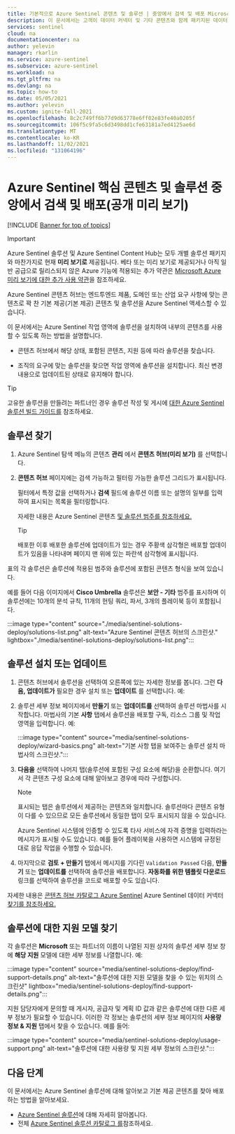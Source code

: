 ```yaml
---
title: 기본적으로 Azure Sentinel 콘텐츠 및 솔루션 | 중앙에서 검색 및 배포 Microsoft Docs
description: 이 문서에서는 고객이 데이터 커넥터 및 기타 콘텐츠와 함께 패키지된 데이터 분석 도구를 쉽게 찾고 배포할 수 있는 방법을 보여줍니다.
services: sentinel
cloud: na
documentationcenter: na
author: yelevin
manager: rkarlin
ms.service: azure-sentinel
ms.subservice: azure-sentinel
ms.workload: na
ms.tgt_pltfrm: na
ms.devlang: na
ms.topic: how-to
ms.date: 05/05/2021
ms.author: yelevin
ms.custom: ignite-fall-2021
ms.openlocfilehash: 8c2c749ff6b77d9d63778e6ff02e83fe40a0205f
ms.sourcegitcommit: 106f5c9fa5c6d3498dd1cfe63181a7ed4125ae6d
ms.translationtype: MT
ms.contentlocale: ko-KR
ms.lasthandoff: 11/02/2021
ms.locfileid: "131064196"
---
```

# <a name="centrally-discover-and-deploy-azure-sentinel-out-of-the-box-content-and-solutions-public-preview"></a>Azure Sentinel 핵심 콘텐츠 및 솔루션 중앙에서 검색 및 배포(공개 미리 보기)

[!INCLUDE [Banner for top of topics](./includes/banner.md)]

> [!IMPORTANT]
>
> Azure Sentinel 솔루션 및 Azure Sentinel Content Hub는 모두 개별 솔루션 패키지와 마찬가지로 현재 **미리 보기로** 제공됩니다. 베타 또는 미리 보기로 제공되거나 아직 일반 공급으로 릴리스되지 않은 Azure 기능에 적용되는 추가 약관은 [Microsoft Azure 미리 보기에 대한 추가 사용 약관](https://azure.microsoft.com/support/legal/preview-supplemental-terms/)을 참조하세요.

Azure Sentinel 콘텐츠 허브는 엔드투엔드 제품, 도메인 또는 산업 요구 사항에 맞는 콘텐츠로 꽉 찬 기본 제공(기본 제공) 콘텐츠 및 솔루션을 Azure Sentinel 액세스할 수 있습니다.

이 문서에서는 Azure Sentinel 작업 영역에 솔루션을 설치하여 내부의 콘텐츠를 사용할 수 있도록 하는 방법을 설명합니다.

- 콘텐츠 허브에서 해당 상태, 포함된 콘텐츠, 지원 등에 따라 솔루션을 찾습니다.

- 조직의 요구에 맞는 솔루션을 찾으면 작업 영역에 솔루션을 설치합니다. 최신 변경 내용으로 업데이트된 상태로 유지해야 합니다.

> [!TIP]
> 고유한 솔루션을 만들려는 파트너인 경우 솔루션 작성 및 게시에 [대한 Azure Sentinel 솔루션 빌드 가이드를](https://aka.ms/sentinelsolutionsbuildguide) 참조하세요.
>
## <a name="find-a-solution"></a>솔루션 찾기

1. Azure Sentinel 탐색 메뉴의 콘텐츠 **관리** 에서 **콘텐츠 허브(미리 보기)** 를 선택합니다.

1. **콘텐츠 허브** 페이지에는 검색 가능하고 필터링 가능한 솔루션 그리드가 표시됩니다.

    필터에서 특정 값을 선택하거나 **검색** 필드에 솔루션 이름 또는 설명의 일부를 입력하여 표시되는 목록을 필터링합니다.

    자세한 내용은 Azure Sentinel 콘텐츠 [및 솔루션 범주를 참조하세요.](sentinel-solutions.md#azure-sentinel-out-of-the-box-content-and-solution-categories)

    > [!TIP]
    > 배포한 이후 배포한 솔루션에 업데이트가 있는 경우 주황색 삼각형은 배포할 업데이트가 있음을 나타내며 페이지 맨 위에 있는 파란색 삼각형에 표시됩니다.
    >

표의 각 솔루션은 솔루션에 적용된 범주와 솔루션에 포함된 콘텐츠 형식을 보여 있습니다.

예를 들어 다음 이미지에서 **Cisco Umbrella** 솔루션은 **보안 - 기타** 범주를 표시하며 이 솔루션에는 10개의 분석 규칙, 11개의 헌팅 쿼리, 파서, 3개의 플레이북 등이 포함됩니다.

:::image type="content" source="./media/sentinel-solutions-deploy/solutions-list.png" alt-text="Azure Sentinel 콘텐츠 허브의 스크린샷." lightbox="./media/sentinel-solutions-deploy/solutions-list.png":::

## <a name="install-or-update-a-solution"></a>솔루션 설치 또는 업데이트

1. 콘텐츠 허브에서 솔루션을 선택하여 오른쪽에 있는 자세한 정보를 봅니다. 그런 **다음, 업데이트가** 필요한 경우 설치 또는 **업데이트** 를 선택합니다. 예:


1. 솔루션 세부 정보 페이지에서 **만들기** 또는 **업데이트를** 선택하여 솔루션 마법사를 시작합니다. 마법사의 기본 **사항** 탭에서 솔루션을 배포할 구독, 리소스 그룹 및 작업 영역을 입력합니다. 예:

    :::image type="content" source="media/sentinel-solutions-deploy/wizard-basics.png" alt-text="기본 사항 탭을 보여주는 솔루션 설치 마법사의 스크린샷.":::

1. **다음을** 선택하여 나머지 탭(솔루션에 포함된 구성 요소에 해당)을 순환합니다. 여기서 각 콘텐츠 구성 요소에 대해 알아보고 경우에 따라 구성합니다.

    > [!NOTE]
    > 표시되는 탭은 솔루션에서 제공하는 콘텐츠와 일치합니다. 솔루션마다 콘텐츠 유형이 다를 수 있으므로 모든 솔루션에서 동일한 탭이 모두 표시되지 않을 수 있습니다.
    >
    > Azure Sentinel 시스템에 인증할 수 있도록 타사 서비스에 자격 증명을 입력하라는 메시지가 표시될 수도 있습니다. 예를 들어 플레이북을 사용하면 시스템에 규정된 대로 응답 작업을 수행할 수 있습니다.
    >

1. 마지막으로 **검토 + 만들기** 탭에서 메시지를 기다린 `Validation Passed` 다음, **만들기** 또는 **업데이트를** 선택하여 솔루션을 배포합니다. **자동화를 위한 템플릿 다운로드** 링크를 선택하여 솔루션을 코드로 배포할 수도 있습니다.

자세한 내용은 [콘텐츠 허브 카탈로그 Azure Sentinel](sentinel-solutions-catalog.md) Azure Sentinel 데이터 커넥터 [찾기를 참조하세요.](data-connectors-reference.md)


## <a name="find-the-support-model-for-your-solution"></a>솔루션에 대한 지원 모델 찾기

각 솔루션은 **Microsoft** 또는 파트너의 이름이 나열된 지원 상자의 솔루션 세부 정보 창에 **해당 지원** 모델에 대한 세부 정보를 나열합니다. 예:

:::image type="content" source="media/sentinel-solutions-deploy/find-support-details.png" alt-text="솔루션에 대한 지원 모델을 찾을 수 있는 위치의 스크린샷" lightbox="media/sentinel-solutions-deploy/find-support-details.png":::

지원 담당자에게 문의할 때 게시자, 공급자 및 계획 ID 값과 같은 솔루션에 대한 다른 세부 정보가 필요할 수 있습니다. 이러한 각 정보는 솔루션의 세부 정보 페이지의 **사용량 정보 & 지원** 탭에서 찾을 수 있습니다. 예를 들어:

:::image type="content" source="media/sentinel-solutions-deploy/usage-support.png" alt-text="솔루션에 대한 사용량 및 지원 세부 정보의 스크린샷.":::

## <a name="next-steps"></a>다음 단계

이 문서에서는 Azure Sentinel 솔루션에 대해 알아보고 기본 제공 콘텐츠를 찾아 배포하는 방법을 알아보세요.

- [Azure Sentinel 솔루션](sentinel-solutions.md)에 대해 자세히 알아봅니다.
- 전체 [Azure Sentinel 솔루션 카탈로그 를](sentinel-solutions-catalog.md)참조하세요.
